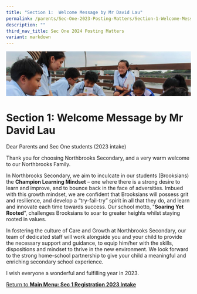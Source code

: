 ```yaml
---
title: "Section 1:  Welcome Message by Mr David Lau"
permalink: /parents/Sec-One-2023-Posting-Matters/Section-1-Welcome-Message-by-Mr-David-Lau/
description: ""
third_nav_title: Sec One 2024 Posting Matters
variant: markdown
---
```

![](/images/Parentsbanner.jpg)

Section 1: Welcome Message by Mr David Lau
==========================================

Dear Parents and Sec One students (2023 intake)

  

Thank you for choosing Northbrooks Secondary, and a very warm welcome to our Northbrooks Family.

  

In Northbrooks Secondary, we aim to inculcate in our students (Brooksians) the&nbsp;<b>Champion Learning Mindset</b>&nbsp;– one where there is a strong desire to learn and improve, and to bounce back in the face of adversities. Imbued with this growth mindset, we are confident that Brooksians will possess grit and resilience, and develop a “try-fail-try” spirit in all that they do, and learn and innovate each time towards success. Our school motto, "<b>Soaring Yet Rooted</b>”, challenges Brooksians to soar to greater heights whilst staying rooted in values.

  

In fostering the culture of Care and Growth at Northbrooks Secondary, our team of dedicated staff will work alongside you and your child to provide the necessary support and guidance, to equip him/her with the skills, dispositions and mindset to thrive in the new environment. We look forward to the strong home-school partnership to give your child a meaningful and enriching secondary school experience.

  

I wish everyone a wonderful and fulfilling year in 2023.




[Return to <b>Main Menu: Sec 1 Registration 2023 Intake</b>](/parents/sec-one-2023-Posting-Matters/sec-one-2023-posting-matters/)
